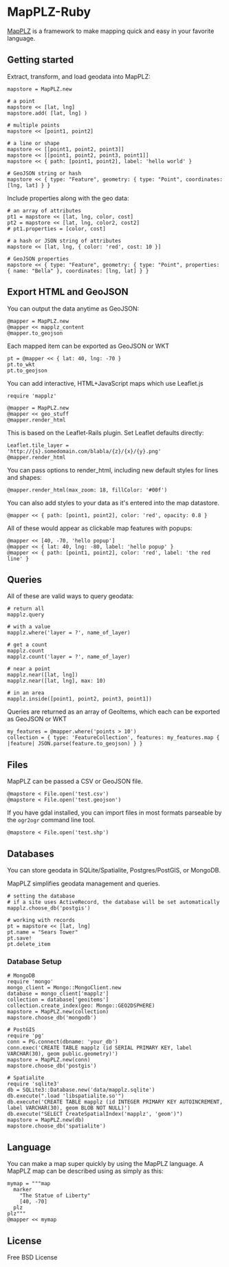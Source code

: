 # MapPLZ-Ruby

[MapPLZ](http://mapplz.com) is a framework to make mapping quick and easy in
your favorite language.

## Getting started

Extract, transform, and load geodata into MapPLZ:

```
mapstore = MapPLZ.new

# a point
mapstore << [lat, lng]
mapstore.add( [lat, lng] )

# multiple points
mapstore << [point1, point2]

# a line or shape
mapstore << [[point1, point2, point3]]
mapstore << [[point1, point2, point3, point1]]
mapstore << { path: [point1, point2], label: 'hello world' }

# GeoJSON string or hash
mapstore << { type: "Feature", geometry: { type: "Point", coordinates: [lng, lat] } }
```

Include properties along with the geo data:

```
# an array of attributes
pt1 = mapstore << [lat, lng, color, cost]
pt2 = mapstore << [lat, lng, color2, cost2]
# pt1.properties = [color, cost]

# a hash or JSON string of attributes
mapstore << [lat, lng, { color: 'red', cost: 10 }]

# GeoJSON properties
mapstore << { type: "Feature", geometry: { type: "Point", properties: { name: "Bella" }, coordinates: [lng, lat] } }
```

## Export HTML and GeoJSON

You can output the data anytime as GeoJSON:

```
@mapper = MapPLZ.new
@mapper << mapplz_content
@mapper.to_geojson
```

Each mapped item can be exported as GeoJSON or WKT

```
pt = @mapper << { lat: 40, lng: -70 }
pt.to_wkt
pt.to_geojson
```

You can add interactive, HTML+JavaScript maps which use Leaflet.js

```
require 'mapplz'

@mapper = MapPLZ.new
@mapper << geo_stuff
@mapper.render_html
```

This is based on the Leaflet-Rails plugin. Set Leaflet defaults directly:

```
Leaflet.tile_layer = 'http://{s}.somedomain.com/blabla/{z}/{x}/{y}.png'
@mapper.render_html
```

You can pass options to render_html, including new default styles for lines and shapes:

```
@mapper.render_html(max_zoom: 18, fillColor: '#00f')
```

You can also add styles to your data as it's entered into the map datastore.

```
@mapper << { path: [point1, point2], color: 'red', opacity: 0.8 }
```

All of these would appear as clickable map features with popups:

```
@mapper << [40, -70, 'hello popup']
@mapper << { lat: 40, lng: -80, label: 'hello popup' }
@mapper << { path: [point1, point2], color: 'red', label: 'the red line' }
```

## Queries

All of these are valid ways to query geodata:

```
# return all
mapplz.query

# with a value
mapplz.where('layer = ?', name_of_layer)

# get a count
mapplz.count
mapplz.count('layer = ?', name_of_layer)

# near a point
mapplz.near([lat, lng])
mapplz.near([lat, lng], max: 10)

# in an area
mapplz.inside([point1, point2, point3, point1])
```

Queries are returned as an array of GeoItems, which each can be exported as GeoJSON or WKT

```
my_features = @mapper.where('points > 10')
collection = { type: 'FeatureCollection', features: my_features.map { |feature| JSON.parse(feature.to_geojson) } }
```

## Files

MapPLZ can be passed a CSV or GeoJSON file.

```
@mapstore < File.open('test.csv')
@mapstore < File.open('test.geojson')
```

If you have gdal installed, you can import files in most formats parseable by the ```ogr2ogr``` command line tool.

```
@mapstore < File.open('test.shp')
```

## Databases

You can store geodata in SQLite/Spatialite, Postgres/PostGIS, or MongoDB.

MapPLZ simplifies geodata management and queries.

```
# setting the database
# if a site uses ActiveRecord, the database will be set automatically
mapplz.choose_db('postgis')
```

```
# working with records
pt = mapstore << [lat, lng]
pt.name = "Sears Tower"
pt.save!
pt.delete_item
```

### Database Setup

```
# MongoDB
require 'mongo'
mongo_client = Mongo::MongoClient.new
database = mongo_client['mapplz']
collection = database['geoitems']
collection.create_index(geo: Mongo::GEO2DSPHERE)
mapstore = MapPLZ.new(collection)
mapstore.choose_db('mongodb')

# PostGIS
require 'pg'
conn = PG.connect(dbname: 'your_db')
conn.exec('CREATE TABLE mapplz (id SERIAL PRIMARY KEY, label VARCHAR(30), geom public.geometry)')
mapstore = MapPLZ.new(conn)
mapstore.choose_db('postgis')

# Spatialite
require 'sqlite3'
db = SQLite3::Database.new('data/mapplz.sqlite')
db.execute(".load 'libspatialite.so'")
db.execute('CREATE TABLE mapplz (id INTEGER PRIMARY KEY AUTOINCREMENT, label VARCHAR(30), geom BLOB NOT NULL)')
db.execute("SELECT CreateSpatialIndex('mapplz', 'geom')")
mapstore = MapPLZ.new(db)
mapstore.choose_db('spatialite')
```


## Language
You can make a map super quickly by using the MapPLZ language. A MapPLZ map
can be described using as simply as this:

```
mymap = """map
  marker
    "The Statue of Liberty"
    [40, -70]
  plz
plz"""
@mapper << mymap
```

## License

Free BSD License
